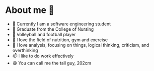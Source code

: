 # About me 👋

- 🔭 Currently I am a software engineering student 
- 🌱 Graduate from the College of Nursing
- 👯 Volleyball and football player
- 🤔 I love the field of nutrition, gym and exercise
- 💬 I love analysis, focusing on things, logical thinking, criticism, and overthinking
- 📫 I like to do work effectively
- 😄 You can call me the tall guy, 202cm
